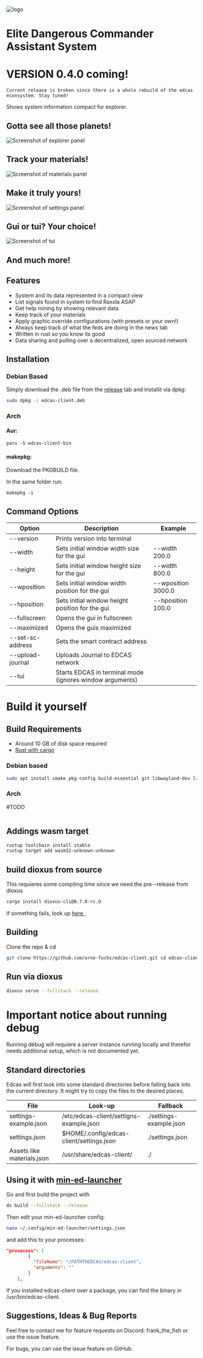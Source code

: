 ![logo](assets/graphics/logo/edcas.png)

# Elite Dangerous Commander Assistant System
# VERSION 0.4.0 coming!
```
Current release is broken since there is a whole rebuild of the edcas econsystem. Stay tuned!
```

Shows system information compact for explorer.

<h2>Gotta see all those planets!</h2>

![Screenshot of explorer panel](assets/graphics/screenshots/explorer-screenshot.jpg "Explorer Panel")

<h2>Track your materials!</h2>

![Screenshot of materials panel](assets/graphics/screenshots/materials-screenshot.jpg "Materials Panel")

<h2>Make it truly yours!</h2>

![Screenshot of settings panel](assets/graphics/screenshots/settings-screenshot.jpg "Settings Panel")

<h2>Gui or tui? Your choice!</h2>

![Screenshot of tui](assets/graphics/screenshots/tui.png "Tui")

<h2>And much more!</h2>

## Features

* System and its data represented in a compact view
* List signals found in system to find Raxxla ASAP
* Get help mining by showing relevant data
* Keep track of your materials
* Apply graphic override configurations (with presets or your own!)
* Always keep track of what the feds are doing in the news tab
* Written in rust so you know its good
* Data sharing and pulling over a decentralized, open sourced network

## Installation

### Debian Based

Simply download the .deb file from the <a href="https://github.com/arne-fuchs/edcas-client/releases">release</a> tab and installit via dpkg:

```bash
sudo dpkg -i edcas-client.deb
```

### Arch

#### Aur:

```
paru -S edcas-client-bin
```
#### makepkg:

Download the PKGBUILD file.

In the same folder run:
```
makepkg -i
```

## Command Options

| Option            | Description                                              | Example            |
|-------------------|----------------------------------------------------------|--------------------|
| --version         | Prints version into terminal                             |                    |
| --width           | Sets initial window width size for the gui               | --width 200.0      |
| --height          | Sets initial window height size for the gui              | --width 800.0      |
| --wposition       | Sets initial window width position for the gui           | --wposition 3000.0 |
| --hposition       | Sets initial window height position for the gui          | --hposition 100.0  |
| --fullscreen      | Opens the gui in fullscreen                              |                    |
| --maximized       | Opens the guis maximized                                 |                    |
| --set-sc-address  | Sets the smart contract address                          |                    |
| --upload-journal  | Uploads Journal to EDCAS network                         |                    |
| --tui             | Starts EDCAS in terminal mode (ignores window arguments) |                    |

# Build it yourself

## Build Requirements

* Around 10 GB of disk space required
* <a href=https://www.rust-lang.org/tools/install >Rust with cargo</a>

### Debian based

```bash
sudo apt install cmake pkg-config build-essential git libwayland-dev libglib2.0-dev libgdk3.0-cil-dev libappindicator3-dev libsoup-3.0-dev libwebkit2gtk-4.1-dev libxdo-dev
```

### Arch

#TODO
```bash

```

## Addings wasm target

```bash
rustup toolchain install stable
rustup target add wasm32-unknown-unknown
```
## build dioxus from source
This requieres some compiling time since we need the pre--release from dioxus
```bash
cargo install dioxus-cli@0.7.0-rc.0
```
If something fails, look up <a href=https://dioxuslabs.com/learn/0.7/getting_started/ > here </a>.

## Building

Clone the repo & cd

```bash
git clone https://github.com/arne-fuchs/edcas-client.git cd edcas-client
```

## Run via dioxus

```bash
dioxus serve --fullstack --release
```

# Important notice about running debug

Running debug will requiere a server instance running locally and therefor needs additional setup, which is not documented yet.

## Standard directories

Edcas will first look into some standard directories before falling back into the current directory.
It might try to copy the files to the desired places.

| File                       | Look-up                                  | Fallback                |
|----------------------------|------------------------------------------|-------------------------|
| settings-example.json      | /etc/edcas-client/settigns-example.json  | ./settings-example.json |
| settings.json              | $HOME/.config/edcas-client/settings.json | ./settings.json         |
| Assets like materials.json | /usr/share/edcas-client/                 | ./                      |


## Using it with <a href=https://github.com/rfvgyhn/min-ed-launcher>min-ed-launcher</a>

Go and first build the project with
```bash
dx build --fullstack --release
```

Then edit your min-ed-launcher config:

```bash
nano ~/.config/min-ed-launcher/settings.json
```

and add this to your processes:

```json
"processes": [
        {
          "fileName": "/PATHTOEDCAS/edcas-client",
          "arguments": ""
        }
    ],
```

If you installed edcas-client over a package, you can find the binary in /usr/bin/edcas-client.

## Suggestions, Ideas & Bug Reports
Feel free to contact me for feature requests on Discord: frank_the_fish or use the issue feature.

For bugs, you can use the issue feature on GitHub.

